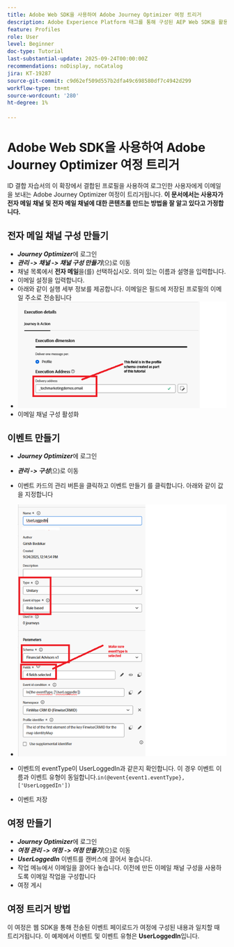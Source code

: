 ```yaml
---
title: Adobe Web SDK을 사용하여 Adobe Journey Optimizer 여정 트리거
description: Adobe Experience Platform 태그를 통해 구성된 AEP Web SDK을 활용하여 사용자 로그인과 같은 사이트 이벤트에서 Adobe Journey Optimizer 여정을 시작하는 방법에 대해 알아봅니다
feature: Profiles
role: User
level: Beginner
doc-type: Tutorial
last-substantial-update: 2025-09-24T00:00:00Z
recommendations: noDisplay, noCatalog
jira: KT-19287
source-git-commit: c9d62ef509d557b2dfa49c698580df7c4942d299
workflow-type: tm+mt
source-wordcount: '280'
ht-degree: 1%

---
```


# Adobe Web SDK을 사용하여 Adobe Journey Optimizer 여정 트리거

ID 결합 자습서의 이 확장에서 결합된 프로필을 사용하여 로그인한 사용자에게 이메일을 보내는 Adobe Journey Optimizer 여정이 트리거됩니다. **이 문서에서는 사용자가 전자 메일 채널 및 전자 메일 채널에 대한 콘텐츠를 만드는 방법을 잘 알고 있다고 가정합니다.**

## 전자 메일 채널 구성 만들기

* _&#x200B;**Journey Optimizer**&#x200B;_&#x200B;에 로그인
* _&#x200B;**관리 -> 채널 -> 채널 구성 만들기**&#x200B;_(으)로 이동
* 채널 목록에서 **전자 메일**&#x200B;을(를) 선택하십시오. 의미 있는 이름과 설명을 입력합니다.
* 이메일 설정을 입력합니다.
* 아래와 같이 실행 세부 정보를 제공합니다. 이메일은 필드에 저장된 프로필의 이메일 주소로 전송됩니다
* ![전자 메일 채널](assets/email-channel-execution.png)
* 이메일 채널 구성 활성화

## 이벤트 만들기

* _&#x200B;**Journey Optimizer**&#x200B;_&#x200B;에 로그인
* _&#x200B;**관리 -> 구성**&#x200B;_(으)로 이동
* 이벤트 카드의 관리 버튼을 클릭하고 이벤트 만들기 를 클릭합니다. 아래와 같이 값을 지정합니다
* ![여정 이벤트](assets/journey-event.png)

* 이벤트의 eventType이 UserLoggedIn과 같은지 확인합니다. 이 경우 이벤트 이름과 이벤트 유형이 동일합니다.`in(@event{event1.eventType}, ['UserLoggedIn'])`
* 이벤트 저장

## 여정 만들기

* _&#x200B;**Journey Optimizer**&#x200B;_&#x200B;에 로그인
* _&#x200B;**여정 관리 -> 여정 -> 여정 만들기**&#x200B;_(으)로 이동
* _&#x200B;**UserLoggedIn**&#x200B;_ 이벤트를 캔버스에 끌어서 놓습니다.
* 작업 메뉴에서 이메일을 끌어다 놓습니다. 이전에 만든 이메일 채널 구성을 사용하도록 이메일 작업을 구성합니다
* 여정 게시

## 여정 트리거 방법

이 여정은 웹 SDK을 통해 전송된 이벤트 페이로드가 여정에 구성된 내용과 일치할 때 트리거됩니다. 이 예제에서 이벤트 및 이벤트 유형은 **UserLoggedIn**&#x200B;입니다.



